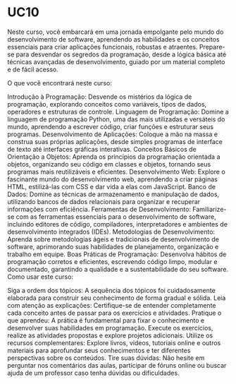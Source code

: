 # UC10
Neste curso, você embarcará em uma jornada empolgante pelo mundo do desenvolvimento de software, aprendendo as habilidades e os conceitos essenciais para criar aplicações funcionais, robustas e atraentes. Prepare-se para desvendar os segredos da programação, desde a lógica básica até técnicas avançadas de desenvolvimento, guiado por um material completo e de fácil acesso.

O que você encontrará neste curso:

Introdução à Programação: Desvende os mistérios da lógica de programação, explorando conceitos como variáveis, tipos de dados, operadores e estruturas de controle.
Linguagem de Programação: Domine a linguagem de programação Python, uma das mais utilizadas e versáteis do mundo, aprendendo a escrever código, criar funções e estruturar seus programas.
Desenvolvimento de Aplicações: Coloque a mão na massa e construa suas próprias aplicações, desde simples programas de interface de texto até interfaces gráficas interativas.
Conceitos Básicos de Orientação a Objetos: Aprenda os princípios da programação orientada a objetos, organizando seu código em classes e objetos, tornando seus programas mais reutilizáveis e eficientes.
Desenvolvimento Web: Explore o fascinante mundo do desenvolvimento web, aprendendo a criar páginas HTML, estilizá-las com CSS e dar vida a elas com JavaScript.
Banco de Dados: Domine as técnicas de armazenamento e manipulação de dados, utilizando bancos de dados relacionais para organizar e recuperar informações com eficiência.
Ferramentas de Desenvolvimento: Familiarize-se com as ferramentas essenciais para o desenvolvimento de software, incluindo editores de código, compiladores, interpretadores e ambientes de desenvolvimento integrados (IDEs).
Metodologias de Desenvolvimento: Aprenda sobre metodologias ágeis e tradicionais de desenvolvimento de software, aprimorando suas habilidades de planejamento, organização e trabalho em equipe.
Boas Práticas de Programação: Desenvolva hábitos de programação corretos e eficientes, escrevendo código limpo, modular e documentado, garantindo a qualidade e a sustentabilidade do seu software.
Como usar este curso:

Siga a ordem dos tópicos: A sequência dos tópicos foi cuidadosamente elaborada para construir seu conhecimento de forma gradual e sólida.
Leia com atenção as explicações: Certifique-se de entender completamente cada conceito antes de passar para os exercícios e atividades.
Pratique o que aprendeu: A prática é fundamental para fixar o conhecimento e desenvolver suas habilidades em programação. Execute os exercícios, realize as atividades propostas e explore projetos adicionais.
Utilize os recursos complementares: Explore livros, vídeos, tutoriais online e outros materiais para aprofundar seus conhecimentos e ter diferentes perspectivas sobre os conteúdos.
Tire suas dúvidas: Não hesite em perguntar nos comentários das aulas, participar de fóruns online ou buscar ajuda de um professor caso tenha dúvidas ou dificuldades.
